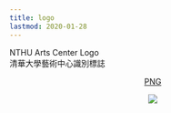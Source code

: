 ```yaml
---
title: logo
lastmod: 2020-01-28
---
```


<div class="page-logo" style="margin-bottom: 100px">
<div class="page-title">
    <div class="line"></div>
    <div class="page-title-text">
        <div class="en">NTHU Arts Center Logo</div>
        <div class="ch">清華大學藝術中心識別標誌</div>
    </div>
</div>
<div style="text-align: center">

[PNG](../../img/logo.png)

![](../../img/logo.png)

</div>
</div>

